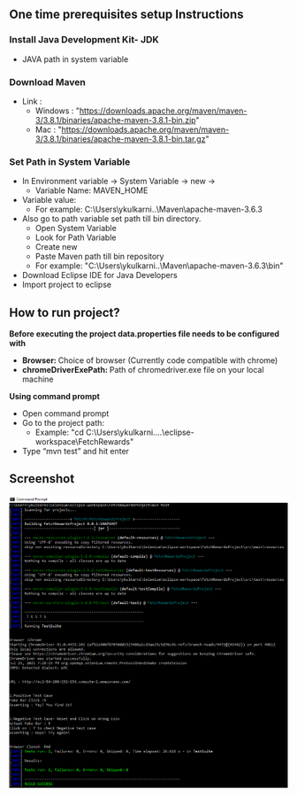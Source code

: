 ## One time prerequisites setup Instructions
### Install Java Development Kit- JDK
- JAVA path in system variable
  
### Download Maven
- Link :
  - Windows : "https://downloads.apache.org/maven/maven-3/3.8.1/binaries/apache-maven-3.8.1-bin.zip"
  - Mac : "https://downloads.apache.org/maven/maven-3/3.8.1/binaries/apache-maven-3.8.1-bin.tar.gz"

### Set Path in System Variable
- In Environment variable -> System Variable -> new ->
  - Variable Name: MAVEN_HOME
- Variable value:
  - For example: C:\Users\ykulkarni\..\Maven\apache-maven-3.6.3
- Also go to path variable set path till bin directory.
  - Open System Variable
  - Look for Path Variable
  - Create new
  - Paste Maven path till bin repository
  - For example: "C:\Users\ykulkarni\..\Maven\apache-maven-3.6.3\bin"
- Download Eclipse IDE for Java Developers
- Import project to eclipse

## How to run project?
<b>Before executing the project data.properties file needs to be configured with</b>
  - <b>Browser: </b>Choice of browser (Currently code compatible with chrome)
  - <b>chromeDriverExePath: </b>Path of chromedriver.exe file on your local machine

<b>Using command prompt</b>
  - Open command prompt
  - Go to the project path:
     - Example: "cd C:\Users\ykulkarni\....\eclipse-workspace\FetchRewards"
  - Type “mvn test” and hit enter

## Screenshot
![image](https://github.com/yogeshwarkulkarni/FetchRewards-CodingAssessment/blob/main/Screenshot1.png)










